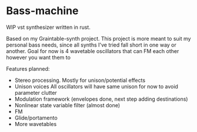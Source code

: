 # Bass-machine

WIP vst synthesizer written in rust.

Based on my Graintable-synth project.
This project is more meant to suit my personal bass needs, since all synths I've tried fall short in one way or another.
Goal for now is 4 wavetable oscillators that can FM each other however you want them to


Features planned:
* Stereo processing. Mostly for unison/potential effects
* Unison voices 
    All oscillators will have same unison for now to avoid parameter clutter
* Modulation framework (envelopes done, next step adding destinations)
* Nonlinear state variable filter (almost done)
* FM 
* Glide/portamento
* More wavetables 



